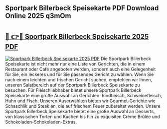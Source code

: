 ## Sportpark Billerbeck Speisekarte PDF Download Online 2025 q3mOm

# <h2><a href="http://gc68cme.nevu.top/?p=Sportpark+Billerbeck+Speisekarte">🔗 👉🔴 Sportpark Billerbeck Speisekarte 2025 PDF</a></h2>

[![Sportpark Billerbeck Speisekarte 2025 PDF](https://i.imgur.com/dBaPXMq.png)](http://gc68cme.nevu.top/?p=Sportpark+Billerbeck+Speisekarte)
Die Sportpark Billerbeck Speisekarte ist nicht mehr nur eine Liste von Gerichten, die in einem Restaurant oder Café angeboten werden, sondern auch eine Gelegenheit für Sie, ein leckeres und für Sie passendes Gericht zu wählen. Wenn Sie nach einem leichten und frischen Gericht suchen, empfehlen wir Ihnen, unseren Salatbereich auf der Sportpark Billerbeck Speisekarte zu besuchen. Für Fleischliebhaber bietet unsere Sportpark Billerbeck Speisekarte eine große Auswahl an Gerichten: Rindfleisch, Schweinefleisch, Huhn und Fisch. Unseren Auserwählten bieten wir Gourmet-Gerichte wie Schaschlik und Steak an, die auf frischem Feuer zubereitet werden. Unsere Sportpark Billerbeck Speisekarte bietet eine große Auswahl an Desserts, von klassischen Torten und Kuchen bis hin zu exquisiten Crème Brûlée und Schokoladen-Schokoladen-Extras.

